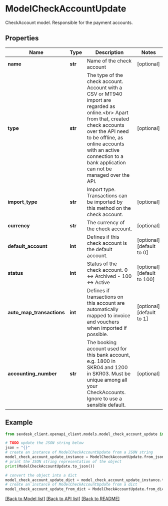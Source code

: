 # ModelCheckAccountUpdate

CheckAccount model. Responsible for the payment accounts.

## Properties

Name | Type | Description | Notes
------------ | ------------- | ------------- | -------------
**name** | **str** | Name of the check account | [optional] 
**type** | **str** | The type of the check account. Account with a CSV or MT940 import are regarded as online.&lt;br&gt;       Apart from that, created check accounts over the API need to be offline, as online accounts with an active connection       to a bank application can not be managed over the API. | [optional] 
**import_type** | **str** | Import type. Transactions can be imported by this method on the check account. | [optional] 
**currency** | **str** | The currency of the check account. | [optional] 
**default_account** | **int** | Defines if this check account is the default account. | [optional] [default to 0]
**status** | **int** | Status of the check account. 0 &lt;-&gt; Archived - 100 &lt;-&gt; Active | [optional] [default to 100]
**auto_map_transactions** | **int** | Defines if transactions on this account are automatically mapped to invoice and vouchers when imported if possible. | [optional] [default to 1]
**accounting_number** | **str** | The booking account used for this bank account, e.g. 1800 in SKR04 and 1200 in SKR03. Must be unique among all your CheckAccounts. Ignore to use a sensible default. | [optional] 

## Example

```python
from sevdesk_client.openapi_client.models.model_check_account_update import ModelCheckAccountUpdate

# TODO update the JSON string below
json = "{}"
# create an instance of ModelCheckAccountUpdate from a JSON string
model_check_account_update_instance = ModelCheckAccountUpdate.from_json(json)
# print the JSON string representation of the object
print(ModelCheckAccountUpdate.to_json())

# convert the object into a dict
model_check_account_update_dict = model_check_account_update_instance.to_dict()
# create an instance of ModelCheckAccountUpdate from a dict
model_check_account_update_from_dict = ModelCheckAccountUpdate.from_dict(model_check_account_update_dict)
```
[[Back to Model list]](../README.md#documentation-for-models) [[Back to API list]](../README.md#documentation-for-api-endpoints) [[Back to README]](../README.md)


